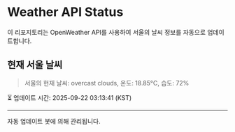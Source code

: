 
# Weather API Status

이 리포지토리는 OpenWeather API를 사용하여 서울의 날씨 정보를 자동으로 업데이트합니다.

## 현재 서울 날씨
> 서울의 현재 날씨: overcast clouds, 온도: 18.85°C, 습도: 72%

⏳ 업데이트 시간: 2025-09-22 03:13:41 (KST)

---
자동 업데이트 봇에 의해 관리됩니다.
